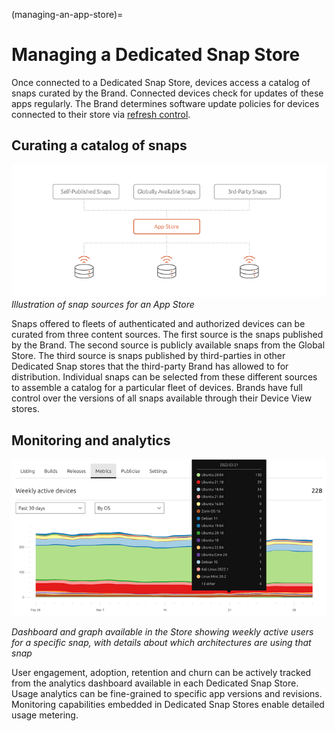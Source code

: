 (managing-an-app-store)=
# Managing a Dedicated Snap Store

Once connected to a Dedicated Snap Store, devices access a catalog of snaps
curated by the Brand. Connected devices check for updates of these apps
regularly. The Brand determines software update policies for devices connected
to their store via [refresh control](https://documentation.ubuntu.com/core/explanation/refresh-control/).

## Curating a catalog of snaps
![Illustration of snap sources for an app store](/images/managing-an-app-store1.png)
*Illustration of snap sources for an App Store*

Snaps offered to fleets of authenticated and authorized devices can be curated
from three content sources. The first source is the snaps published by the
Brand. The second source is publicly available snaps from the Global Store. The
third source is snaps published by third-parties in other Dedicated Snap stores
that the third-party Brand has allowed to for distribution. Individual snaps can
be selected from these different sources to assemble a catalog for a particular
fleet of devices. Brands have full control over the versions of all snaps
available through their Device View stores.

## Monitoring and analytics
![Store metrics dashboard](/images/managing-an-app-store2.png)

*Dashboard and graph available in the Store showing weekly active users for a
specific snap, with details about which architectures are using that snap*

User engagement, adoption, retention and churn can be actively tracked from the
analytics dashboard available in each Dedicated Snap Store. Usage analytics can
be fine-grained to specific app versions and revisions. Monitoring capabilities
embedded in Dedicated Snap Stores enable detailed usage metering.
